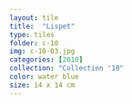 ```yaml
---
layout: tile
title:  "Lispet"
type: tiles
folder: c-10
img: c-10-03.jpg
categories: [2010]
collection: "Collection '10"
color: water blue
size: 14 x 14 cm
---
```



